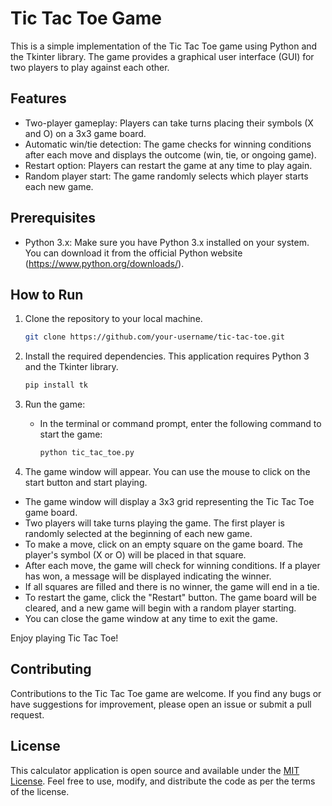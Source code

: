 # Tic Tac Toe Game

This is a simple implementation of the Tic Tac Toe game using Python and the Tkinter library. The game provides a graphical user interface (GUI) for two players to play against each other.

## Features

- Two-player gameplay: Players can take turns placing their symbols (X and O) on a 3x3 game board.
- Automatic win/tie detection: The game checks for winning conditions after each move and displays the outcome (win, tie, or ongoing game).
- Restart option: Players can restart the game at any time to play again.
- Random player start: The game randomly selects which player starts each new game.

## Prerequisites

- Python 3.x: Make sure you have Python 3.x installed on your system. You can download it from the official Python website (https://www.python.org/downloads/).

## How to Run

1. Clone the repository to your local machine.

   ```bash
   git clone https://github.com/your-username/tic-tac-toe.git
   ```

2. Install the required dependencies. This application requires Python 3 and the Tkinter library.

   ```bash
   pip install tk
   ```
4. Run the game:
   - In the terminal or command prompt, enter the following command to start the game:

     ```bash
     python tic_tac_toe.py
     ```

5.  The game window will appear. You can use the mouse to click on the start button and start playing.

   - The game window will display a 3x3 grid representing the Tic Tac Toe game board.
   - Two players will take turns playing the game. The first player is randomly selected at the beginning of each new game.
   - To make a move, click on an empty square on the game board. The player's symbol (X or O) will be placed in that square.
   - After each move, the game will check for winning conditions. If a player has won, a message will be displayed indicating the winner.
   - If all squares are filled and there is no winner, the game will end in a tie.
   - To restart the game, click the "Restart" button. The game board will be cleared, and a new game will begin with a random player starting.
   - You can close the game window at any time to exit the game.

Enjoy playing Tic Tac Toe!

## Contributing

Contributions to the Tic Tac Toe game are welcome. If you find any bugs or have suggestions for improvement, please open an issue or submit a pull request.

## License

This calculator application is open source and available under the [MIT License](LICENSE). Feel free to use, modify, and distribute the code as per the terms of the license.
